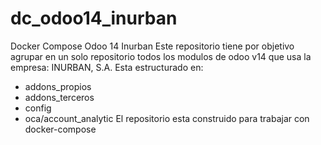 # dc_odoo14_inurban
Docker Compose Odoo 14 Inurban
Este repositorio tiene por objetivo agrupar en un solo repositorio todos los modulos de odoo v14 que usa la empresa:
INURBAN, S.A.
Esta estructurado en:
- addons_propios
- addons_terceros
- config
- oca/account_analytic
El repositorio esta construido para trabajar con docker-compose

